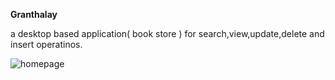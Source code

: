 **Granthalay**

 a desktop based application( book store ) for search,view,update,delete and insert operatinos.

![homepage](../master/image/Capture.PNG)
